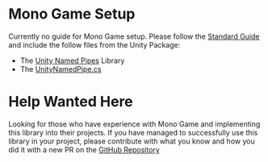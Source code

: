 # Mono Game Setup

Currently no guide for Mono Game setup. Please follow the [Standard Guide](standard.md) and include the follow files from the Unity Package:

* The [Unity Named Pipes](https://github.com/Lachee/unity-named-pipes) Library
* The [UnityNamedPipe.cs](https://github.com/Lachee/discord-rpc-csharp/blob/master/Unity%20Example/Assets/Discord%20RPC/Scripts/Control/UnityNamedPipe.cs)

# Help Wanted Here

Looking for those who have experience with Mono Game and implementing this library into their projects. If you have managed to successfully use this library in your project, please contribute with what you know and how you did it with a new PR on the [GitHub Repository](https://github.com/Lachee/discord-rpc-csharp)
